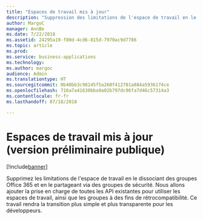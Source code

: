 ```yaml
---
title: "Espaces de travail mis à jour"
description: "Suppression des limitations de l'espace de travail en le dissociant des groupes Office 365 et en le partageant via des groupes de sécurité."
author: MargoC
manager: AnnBe
ms.date: 7/22/2018
ms.assetid: 24295a19-f80d-4cd6-815d-7970ac9d7786
ms.topic: article
ms.prod: 
ms.service: business-applications
ms.technology: 
ms.author: margoc
audience: Admin
ms.translationtype: HT
ms.sourcegitcommit: 0b40bb3c98145f5a260f412701a884a5936174ce
ms.openlocfilehash: 716a7a41630bba9a02b797dc96fa7d46c57314a3
ms.contentlocale: fr-fr
ms.lasthandoff: 07/18/2018

---
```

# <a name="upgraded-workspaces-public-preview"></a>Espaces de travail mis à jour (version préliminaire publique)

[!include[banner](../../../includes/banner.md)]

Supprimez les limitations de l'espace de travail en le dissociant des groupes Office 365 et en le partageant via des groupes de sécurité. Nous allons ajouter la prise en charge de toutes les API existantes pour utiliser les espaces de travail, ainsi que les groupes à des fins de rétrocompatibilité. Ce travail rendra la transition plus simple et plus transparente pour les développeurs.

